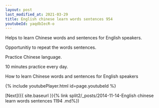 ```yaml
---
layout: post
last_modified_at: 2021-03-29
title: English chinese learn words sentences 954 
youtubeId: yaqdbIecR-o
---
```

 
 
Helps to learn Chinese words and sentences for English speakers.

Opportunitiy to repeat the words sentences. 

Practice Chinese language. 
 
10 minutes practice every day. 
 
How to learn Chinese words and sentences for English speakers 
 
{% include youtubePlayer.html id=page.youtubeId %}
 
 
[Next]({{ site.baseurl }}{% link  split2/_posts/2014-11-14-English chinese learn words sentences 1194 .md%})
 
